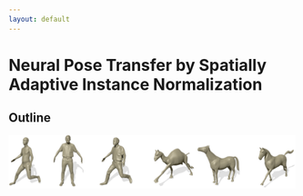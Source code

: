 ```yaml
---
layout: default
---
```



# Neural Pose Transfer by Spatially Adaptive Instance Normalization



## Outline


![Demo Image](https://github.com/TianyunZ/Neural-Pose-Transfer/blob/gh-pages/images/demo.png)



